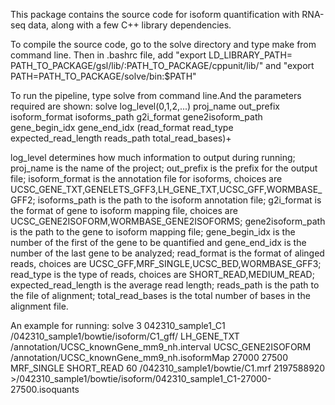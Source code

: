 This package contains the source code for isoform quantification with RNA-seq data, along with a few C++ library dependencies. 

To compile the source code, go to the solve directory and type make from command line. Then in .bashrc file, add "export LD_LIBRARY_PATH= PATH_TO_PACKAGE/gsl/lib/:PATH_TO_PACKAGE/cppunit/lib/" and "export PATH=PATH_TO_PACKAGE/solve/bin:$PATH"

To run the pipeline, type solve from command line.And the parameters required are shown: 
solve
        log_level(0,1,2,...) proj_name out_prefix
        isoform_format isoforms_path g2i_format gene2isoform_path gene_begin_idx gene_end_idx
  (read_format read_type expected_read_length reads_path total_read_bases)+

log_level determines how much information to output during running; proj_name is the name of the project; out_prefix is the prefix for the output file; isoform_format is the annotation file for isoforms, choices are UCSC_GENE_TXT,GENELETS_GFF3,LH_GENE_TXT,UCSC_GFF,WORMBASE_GFF2; isoforms_path is the path to the isoform annotation file; g2i_format is the format of gene to isoform mapping file, choices are UCSC_GENE2ISOFORM,WORMBASE_GENE2ISOFORMS; gene2isoform_path is the path to the gene to isoform mapping file; gene_begin_idx is the number of the first of the gene to be quantified and gene_end_idx is the number of the last gene to be analyzed; read_format is the format of alinged reads, choices are UCSC_GFF,MRF_SINGLE,UCSC_BED,WORMBASE_GFF3; read_type is the type of reads, choices are SHORT_READ,MEDIUM_READ; expected_read_length is the average read length; reads_path is the path to the file of alignment; total_read_bases is the total number of bases in the alignment file.    

An example for running:
solve 3 042310_sample1_C1 /042310_sample1/bowtie/isoform/C1_gff/ LH_GENE_TXT /annotation/UCSC_knownGene_mm9_nh.interval UCSC_GENE2ISOFORM /annotation/UCSC_knownGene_mm9_nh.isoformMap 27000 27500 MRF_SINGLE SHORT_READ 60 /042310_sample1/bowtie/C1.mrf 2197588920 >/042310_sample1/bowtie/isoform/042310_sample1_C1-27000-27500.isoquants

